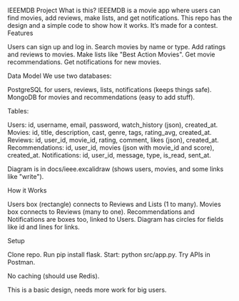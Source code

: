 IEEEMDB Project
What is this?
IEEEMDB is a movie app where users can find movies, add reviews, make lists, and get notifications. This repo has the design and a simple code to show how it works. It’s made for a contest.
Features

Users can sign up and log in.
Search movies by name or type.
Add ratings and reviews to movies.
Make lists like "Best Action Movies".
Get movie recommendations.
Get notifications for new movies.

Data Model
We use two databases:

PostgreSQL for users, reviews, lists, notifications (keeps things safe).
MongoDB for movies and recommendations (easy to add stuff).

Tables:

Users: id, username, email, password, watch_history (json), created_at.
Movies: id, title, description, cast, genre, tags, rating_avg, created_at.
Reviews: id, user_id, movie_id, rating, comment, likes (json), created_at.
Recommendations: id, user_id, movies (json with movie_id and score), created_at.
Notifications: id, user_id, message, type, is_read, sent_at.

Diagram is in docs/ieee.excalidraw (shows users, movies, and some links like "write").

How it Works

Users box (rectangle) connects to Reviews and Lists (1 to many).
Movies box connects to Reviews (many to one).
Recommendations and Notifications are boxes too, linked to Users.
Diagram has circles for fields like id and lines for links.


Setup

Clone repo.
Run pip install flask.
Start: python src/app.py.
Try APIs in Postman.

No caching (should use Redis).

This is a basic design, needs more work for big users.

